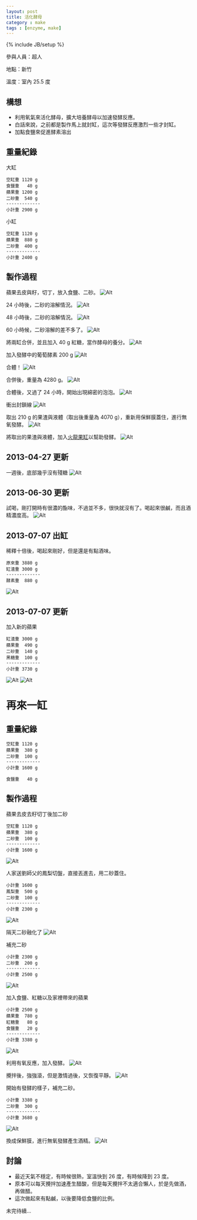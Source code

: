 ```yaml
---
layout: post
title: 活化酵母
category : make
tags : [enzyme, make]
---
```

{% include JB/setup %}

參與人員：超人

地點：新竹

溫度：室內 25.5 度

## 構想

* 利用氧氣來活化酵母，擴大培養酵母以加速發酵反應。
* 白話來說，之前都是製作馬上就封缸，這次等發酵反應激烈一些才封缸。
* 加點食鹽來促進酵素溶出

## 重量紀錄

大缸

    空缸重 1120 g
    食鹽重   40 g
    蘋果重 1200 g
    二砂重  540 g
    -------------
    小計重 2900 g

小缸

    空缸重 1120 g
    蘋果重  880 g
    二砂重  400 g
    -------------
    小計重 2400 g

## 製作過程

蘋果去皮與籽，切丁，放入食鹽、二砂。
![Alt](/img/make/2013-04-15/IMG_20130415_232311.jpg)

24 小時後，二砂的溶解情況。
![Alt](/img/make/2013-04-15/IMG_20130416_232007.jpg)

48 小時後，二砂的溶解情況。
![Alt](/img/make/2013-04-15/IMG_20130418_001031.jpg)

60 小時候，二砂溶解的差不多了。
![Alt](/img/make/2013-04-15/IMG_20130418_125512.jpg)

將兩缸合併，並且加入 40 g 紅糖，當作酵母的養分。
![Alt](/img/make/2013-04-15/IMG_20130418_130012.jpg)

加入發酵中的葡萄酵素 200 g
![Alt](/img/make/2013-04-15/IMG_20130418_130929.jpg)

合體！
![Alt](/img/make/2013-04-15/IMG_20130418_131150.jpg)

合併後，重量為 4280 g。
![Alt](/img/make/2013-04-15/IMG_20130418_131352.jpg)

合體後，又過了 24 小時，開始出現綿密的泡泡。
![Alt](/img/make/2013-04-15/IMG_20130419_130307.jpg)

衝出封鎖線
![Alt](/img/make/2013-04-15/IMG_20130419_234043.jpg)

取出 210 g 的果渣與液體（取出後重量為 4070 g），重新用保鮮膜蓋住，進行無氧發酵。
![Alt](/img/make/2013-04-15/IMG_20130419_235730.jpg)

將取出的果渣與液體，加入[火龍果缸](/make/2012/11/26/pitaya)以幫助發酵。
![Alt](/img/make/2013-04-15/IMG_20130419_235750.jpg)

## 2013-04-27 更新

一週後，底部幾乎沒有殘糖
![Alt](/img/make/2013-04-15/IMG_20130427_112801.jpg)

## 2013-06-30 更新

試喝，剛打開時有很濃的酯味，不過並不多，很快就沒有了。喝起來很鹹，而且酒精濃度高。
![Alt](/img/make/2013-04-15/IMG_20130630_213516.jpg)

## 2013-07-07 出缸

稀釋十倍後，喝起來剛好，但是還是有點酒味。

    原來重 3880 g
    缸渣重 3000 g
    -------------
    酵素重  880 g

![Alt](/img/make/2013-04-15/IMG_20130707_114108.jpg)

## 2013-07-07 更新

加入新的蘋果

    缸渣重 3000 g
    蘋果重  490 g
    二砂重  140 g
    黑糖重  100 g
    -------------
    小計重 3730 g

![Alt](/img/make/2013-04-15/IMG_20130713_201156.jpg)
![Alt](/img/make/2013-04-15/IMG_20130713_205905.jpg)

# 再來一缸

## 重量紀錄

    空缸重 1120 g
    蘋果重  380 g
    二砂重  100 g
    -------------
    小計重 1600 g

    食鹽重   40 g

## 製作過程

蘋果去皮去籽切丁後加二砂

    空缸重 1120 g
    蘋果重  380 g
    二砂重  100 g
    -------------
    小計重 1600 g

![Alt](/img/make/2013-04-15/IMG_20130502_131217.jpg)

人家送劉師父的鳳梨切盤，直接丟進去，用二砂蓋住。

    小計重 1600 g
    鳳梨重  500 g
    二砂重  100 g
    -------------
    小計重 2300 g

![Alt](/img/make/2013-04-15/IMG_20130502_232647.jpg)

隔天二砂融化了
![Alt](/img/make/2013-04-15/IMG_20130503_120608.jpg)

補充二砂

    小計重 2300 g
    二砂重  200 g
    -------------
    小計重 2500 g

![Alt](/img/make/2013-04-15/IMG_20130503_120835.jpg)

加入食鹽、紅糖以及家裡帶來的蘋果


    小計重 2500 g
    蘋果重  780 g
    紅糖重   80 g
    食鹽重   20 g
    -------------
    小計重 3380 g

![Alt](/img/make/2013-04-15/IMG_20130506_232327.jpg)

利用有氧反應，加入發酵。
![Alt](/img/make/2013-04-15/IMG_20130507_124100.jpg)

攪拌後，強強滾，但是激情過後，又恢復平靜。
![Alt](/img/make/2013-04-15/IMG_20130508_120336.jpg)

開始有發酵的樣子，補充二砂。

    小計重 3380 g
    二砂重  300 g
    -------------
    小計重 3680 g

![Alt](/img/make/2013-04-15/IMG_20130509_224008.jpg)

換成保鮮膜，進行無氧發酵產生酒精。
![Alt](/img/make/2013-04-15/IMG_20130510_230355.jpg)

## 討論

* 最近天氣不穩定，有時候很熱，室溫快到 26 度，有時候降到 23 度。
* 原本可以每天攪拌加速產生醋酸，但是每天攪拌不太適合懶人，於是先做酒，再做醋。
* 這次做起來有點鹹，以後要降低食鹽的比例。

未完待續...

